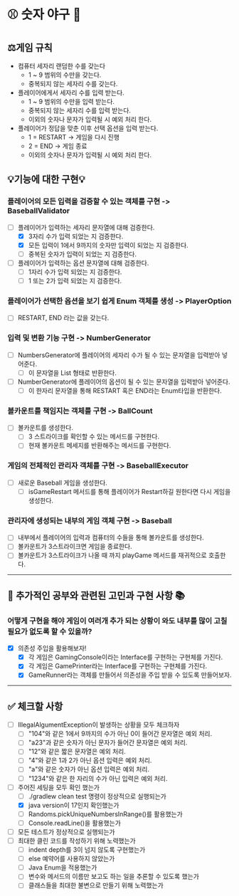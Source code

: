 # ⚾️ 숫자 야구 🥎

## ⚖️게임 규칙

- 컴퓨터 세자리 랜덤한 수를 갖는다
    - 1 ~ 9 범위의 수만을 갖는다.
    - 중복되지 않는 세자리 수를 갖는다.
- 플레이어에게서 세자리 수를 입력 받는다.
    - 1 ~ 9 범위의 수만을 입력 받는다.
    - 중복되지 않는 세자리 수를 입력 받는다.
    - 이외의 숫자나 문자가 입력될 시 예외 처리 한다.
- 플레이어가 정답을 맞춘 이후 선택 옵션을 입력 받는다.
    - 1 = RESTART -> 게임을 다시 진행
    - 2 = END -> 게임 종료
    - 이외의 숫자나 문자가 입력될 시 예외 처리 한다.

## 💡기능에 대한 구현💡

### 플레이어의 모든 입력을 검증할 수 있는 객체를 구현 -> BaseballValidator

- [ ] 플레이어가 입력하는 세자리 문자열에 대해 검증한다.
    - [x] 3자리 수가 입력 되었는 지 검증한다.
    - [x] 모든 입력이 1에서 9까지의 숫자만 입력이 되었는 지 검증한다.
    - [ ] 중복된 숫자가 입력이 되었는 지 검증한다.
- [ ] 플레이어가 입력하는 옵션 문자열에 대해 검증한다.
    - [ ] 1자리 수가 입력 되었는 지 검증한다.
    - [ ] 1 또는 2가 입력 되었는 지 검증한다.

### 플레이어가 선택한 옵션을 보기 쉽게 Enum 객체를 생성 -> PlayerOption

- [ ] RESTART, END 라는 값을 갖는다.

### 입력 및 변환 기능 구현 -> NumberGenerator

- [ ] NumbersGenerator에 플레이어의 세자리 수가 될 수 있는 문자열을 입력받아 넣어준다.
    - [ ] 이 문자열을 List 형태로 반환한다.
- [ ] NumberGenerator에 플레이어의 옵션이 될 수 있는 문자열을 입력받아 넣어준다.
    - [ ] 이 한자리 문자열을 통해 RESTART 혹은 END라는 Enum타입을 반환한다.

### 볼카운트를 책임지는 객체를 구현 -> BallCount

- [ ] 볼카운트를 생성한다.
    - [ ] 3 스트라이크를 확인할 수 있는 메서드를 구현한다.
    - [ ] 현재 볼카운트 메세지를 반환해주는 메서드를 구현한다.

### 게임의 전체적인 관리자 객체를 구현 -> BaseballExecutor

- [ ] 새로운 Baseball 게임을 생성한다.
    - [ ] isGameRestart 메서드를 통해 플레이어가 Restart하길 원한다면 다시 게임을 생성한다.

### 관리자에 생성되는 내부의 게임 객체 구현 -> Baseball

- [ ] 내부에서 플레이어의 입력과 컴퓨터의 수들을 통해 볼카운트를 생성한다.
- [ ] 볼카운트가 3스트라이크면 게임을 종료한다.
- [ ] 볼카운트가 3스트라이크가 나올 때 까지 playGame 메서드를 재귀적으로 호출한다.

--------------------------------------------------------

## 🧐 추가적인 공부와 관련된 고민과 구현 사항 📚

### 어떻게 구현을 해야 게임이 여러개 추가 되는 상황이 와도 내부를 많이 고칠 필요가 없도록 할 수 있을까?

- [x] 의존성 주입을 활용해보자!
    - [x] 각 게임은 GamingConsole이라는 Interface를 구현하는 구현체를 가진다.
    - [x] 각 게임은 GamePrinter라는 Interface를 구현하는 구현체를 가진다.
    - [x] GameRunner라는 객체를 만들어서 의존성을 주입 받을 수 있도록 만들어보자.

--------------------------------------------------------

## ✅ 체크할 사항

- [ ] IllegalAlgumentException이 발생하는 상황을 모두 체크하자
    - [ ] "104"와 같은 1에서 9까지의 수가 아닌 0이 들어간 문자열은 예외 처리.
    - [ ] "a23"과 같은 숫자가 아닌 문자가 들어간 문자열은 예외 처리.
    - [ ] "12"와 같은 짧은 문자열은 예외 처리.
    - [ ] "4"와 같은 1과 2가 아닌 옵션 입력은 예외 처리.
    - [ ] "a"와 같은 숫자가 아닌 옵션 입력은 예외 처리.
    - [ ] "1234"와 같은 한 자리의 수가 아닌 입력은 예외 처리.
- [ ] 주어진 세팅을 모두 확인 했는가
    - [ ] ./gradlew clean test 명령이 정상적으로 실행되는가
    - [x] java version이 17인지 확인했는가
    - [ ] Randoms.pickUniqueNumbersInRange()를 활용했는가
    - [ ] Console.readLine()을 활용했는가
- [ ] 모든 테스트가 정상적으로 실행되는가
- [ ] 최대한 클린 코드를 작성하기 위해 노력했는가
    - [ ] indent depth를 3이 넘지 않도록 구현했는가
    - [ ] else 예약어를 사용하지 않았는가
    - [ ] Java Enum을 적용했는가
    - [ ] 변수와 메서드의 이름만 보고도 하는 일을 추론할 수 있도록 했는가
    - [ ] 클래스들을 최대한 불변으로 만들기 위해 노력했는가
